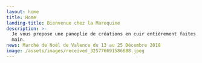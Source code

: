 ```yaml
---
layout: home
title: Home
landing-title: Bienvenue chez la Maroquine
description: >-
  Je vous propose une panoplie de créations en cuir entièrement faites à la
  main.
news: Marché de Noël de Valence du 13 au 25 Décembre 2018
image: /assets/images/received_325776691586688.jpeg
---
```



